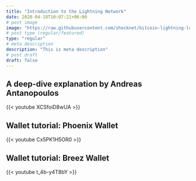 ```yaml
---
title: "Introduction to the Lightning Network"
date: 2020-04-18T10:07:21+06:00
# post image
image: "https://raw.githubusercontent.com/shocknet/bitcoin-lightning-logo/master/LOGO-01.png"
# post type (regular/featured)
type: "regular"
# meta description
description: "This is meta description"
# post draft
draft: false
---
```


## A deep-dive explanation by Andreas Antanopoulos
{{< youtube XCSfoiD8wUA >}}

## Wallet tutorial: Phoenix Wallet
{{< youtube Cx5PK1H5OR0 >}}
## Wallet tutorial: Breez Wallet
{{< youtube t_4b-y4T8bY >}}


